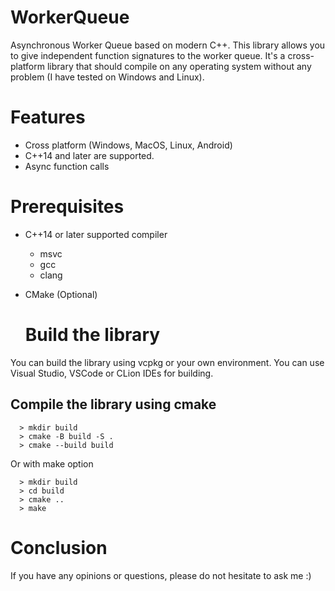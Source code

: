 # WorkerQueue
Asynchronous Worker Queue based on modern C++. This library allows you to give independent function signatures to the worker queue. It's a cross-platform library that should compile on any operating system without any problem (I have tested on Windows and Linux).

# Features
- Cross platform (Windows, MacOS, Linux, Android)
- C++14 and later are supported.
- Async function calls

# Prerequisites
- C++14 or later supported compiler
    - msvc
    - gcc
    - clang
- CMake (Optional)

  # Build the library
You can build the library using vcpkg or your own environment. You can use Visual Studio, VSCode or CLion IDEs for building.

## Compile the library using cmake
```
  > mkdir build
  > cmake -B build -S .
  > cmake --build build
```
Or with make option
```
  > mkdir build
  > cd build
  > cmake ..
  > make
```

# Conclusion
If you have any opinions or questions, please do not hesitate to ask me :)
